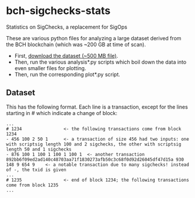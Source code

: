 # bch-sigchecks-stats

Statistics on SigChecks, a replacement for SigOps

These are various python files for analyzing a large dataset derived from the BCH blockchain (which was ~200 GB at time of scan).

- First, [download the dataset (~500 MB file)](https://mega.nz/#!DJNwAAyB!K9kw_8uDBR4hZZEor53V4OKiQZgsppge-LFvVPkWVI8).
- Then, run the various analysis*.py scripts which boil down the data into even smaller files for plotting.
- Then, run the corresponding plot*.py script.

## Dataset

This has the following format. Each line is a transaction, except for the lines starting in # which indicate a change of block:
```
...
# 1234                <- the following transactions come from block 1234
- 456 100 2 50 1      <- a transaction of size 456 had two inputs: one with scriptsig length 100 and 2 sigchecks, the other with scriptsig length 50 and 1 sigchecks
- 876 100 1 100 1 100 1 100 1  <- another transaction
892bb6f09ed2ad140c48703aa71f1830273afb50c3c68f0d92d26045df47d15a 930 148 9 654 9    <- a notable transaction due to many sigchecks! instead of -, the txid is given
...
# 1235                <- end of block 1234; the following transactions come from block 1235
...
```
